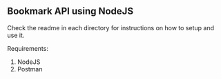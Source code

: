 Bookmark API using NodeJS
--------------------------
Check the readme in each directory for instructions on how to setup and use it.

Requirements:
1. NodeJS
2. Postman
